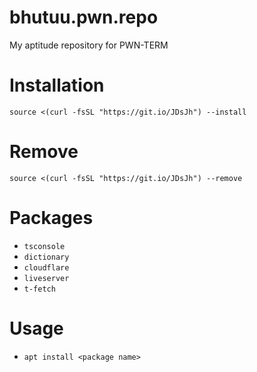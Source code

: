 # bhutuu.pwn.repo
My aptitude repository for PWN-TERM
# Installation
```
source <(curl -fsSL "https://git.io/JDsJh") --install
```
# Remove
```
source <(curl -fsSL "https://git.io/JDsJh") --remove
```
# Packages
* ```tsconsole```
* ```dictionary```
* ```cloudflare```
* ```liveserver```
* ```t-fetch```
# Usage
* ```apt install <package name>```

```        THANKU👻❣️👻
```
